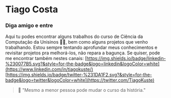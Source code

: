 # Tiago Costa

### Diga amigo e entre

Aqui tu podes encontrar alguns trabalhos do curso de Ciência da Computação da Unisinos 👨‍🎓, bem como alguns projetos que venho trabalhando. Estou sempre tentando aprofundar meus conhecimentos e revisitar projetos pra melhorá-los, não repara a bagunça. Se quiser, pode me encontrar também nestes canais: [https://img.shields.io/badge/linkedin-%230077B5.svg?&style=for-the-badge&logo=linkedin&logoColor=white](https://www.linkedin.com/in/tiagokuste/)  [https://img.shields.io/badge/twitter-%231DA1F2.svg?&style=for-the-badge&logo=twitter&logoColor=white](https://twitter.com/TiagoKuste)

> 📌 "Mesmo a menor pessoa pode mudar o curso da história."
